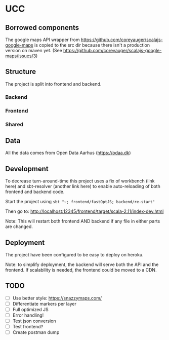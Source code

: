# UCC

## Borrowed components

The google maps API wrapper from <https://github.com/coreyauger/scalajs-google-maps> is copied to the src dir because there isn't a production version on maven yet. 
(See <https://github.com/coreyauger/scalajs-google-maps/issues/3>)

## Structure

The project is split into frontend and backend.

### Backend

### Frontend

### Shared

## Data

All the data comes from Open Data Aarhus (<https://odaa.dk>)


## Development

To decrease turn-around-time this project uses a fix of workbench (link here) and sbt-resolver (another link here) to enable auto-reloading of both frontend and backend code.

Start the project using `sbt "~; frontend/fastOptJS; backend/re-start"`

Then go to: <http://localhost:12345/frontend/target/scala-2.11/index-dev.html>

Note: This will restart both frontend AND backend if any file in either parts are changed.

## Deployment

The project have been configured to be easy to deploy on heroku.

Note: to simplify deployment, the backend will serve both the API and the frontend. If scalability is needed, the frontend could be moved to a CDN.

## TODO

- [ ] Use better style: <https://snazzymaps.com/>
- [ ] Differentiate markers per layer 
- [ ] Full optimized JS
- [ ] Error handling!
- [ ] Test json conversion
- [ ] Test frontend?
- [ ] Create postman dump